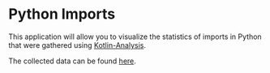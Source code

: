 # Python Imports
This application will allow you to visualize the statistics of imports in Python that were gathered using [Kotlin-Analysis](https://github.com/JetBrains-Research/Kotlin-Analysis).

The collected data can be found [here](../../resources/python_imports/data).
